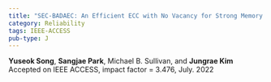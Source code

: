 ```yaml
---
title: "SEC-BADAEC: An Efficient ECC with No Vacancy for Strong Memory Protection"
category: Reliability
tags: IEEE-ACCESS
pub-type: J
---
```


**Yuseok Song**, **Sangjae Park**, Michael B. Sullivan, and **Jungrae Kim** <br>
Accepted on IEEE ACCESS, impact factor = 3.476, July. 2022
